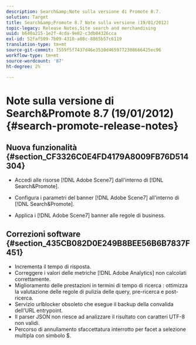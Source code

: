 ```yaml
---
description: Search&amp;Note sulla versione di Promote 8.7.
solution: Target
title: Search&amp;Promote 8.7 Note sulla versione (19/01/2012)
topic-legacy: Release Notes,Site search and merchandising
uuid: b640a215-1e2f-4cda-9e02-c3db04326cca
exl-id: 52faf509-7b09-4310-a08c-8865b57c6119
translation-type: tm+mt
source-git-commit: 7559f5f7437d46e3510d4659772308666425ec96
workflow-type: tm+mt
source-wordcount: '87'
ht-degree: 2%

---
```


# Note sulla versione di Search&amp;Promote 8.7 (19/01/2012){#search-promote-release-notes}

## Nuova funzionalità {#section_CF3326C0E4FD4179A8009FB76D514304}

* Accedi alle risorse [!DNL Adobe Scene7] dall&#39;interno di [!DNL Search&Promote].
* Configura i parametri del banner [!DNL Adobe Scene7] all&#39;interno di [!DNL Search&Promote].

* Applica i [!DNL Adobe Scene7] banner alle regole di business.

## Correzioni software {#section_435CB082D0E249B8BEE56B6B7837F451}

* Incrementa il tempo di risposta.
* Correggere i valori delle metriche [!DNL Adobe Analytics] non calcolati correttamente.
* Miglioramento delle prestazioni in termini di tempo di ricerca : ottimizza la valutazione delle regole di pulizia delle query, pre-ricerca e post-ricerca.
* Servizio urlblocker obsoleto che esegue il backup della convalida dell&#39;URL entrypoint.
* Il parser JSON non riesce ad analizzare il risultato con caratteri UTF-8 non validi.
* Percorso di annullamento sfaccettatura interrotto per facet a selezione multipla con simbolo $.
